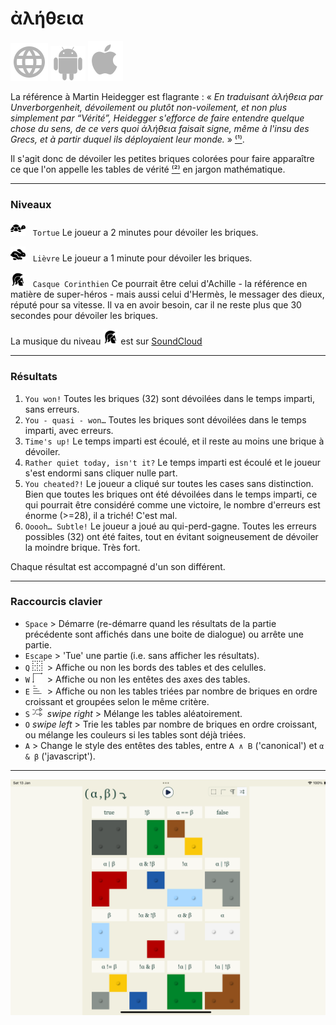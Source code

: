 # ἀλήθεια

[![WWW](assets/svg/internet-svgrepo-com.svg)](https://aletheia.cthiebaud.com/) 
[![Android App Store](assets/svg/android-svgrepo-com.svg)](https://play.google.com/apps/testing/com.cthiebaud.aletheia.twa)
[![Apple App Store](assets/svg/Apple_logo_grey.svg)](https://apps.apple.com/us/app/aletheia-by-%C3%A6quologica/id6476017817)

La référence à Martin Heidegger est flagrante : « <i>En traduisant ἀλήθεια par Unverborgenheit, dévoilement ou plutôt non-voilement, et non plus simplement par “Vérité”, Heidegger s'efforce de faire entendre quelque chose du sens, de ce vers quoi ἀλήθεια faisait signe, même à l'insu des Grecs, et à partir duquel ils déployaient leur monde.</i> » [⁽¹⁾](https://fr.wikipedia.org/wiki/Al%C3%A8theia_dans_la_philosophie_de_Martin_Heidegger).

Il s'agit donc de dévoiler les petites briques colorées pour faire apparaître ce que l'on appelle les tables de vérité [⁽²⁾](https://fr.wikipedia.org/wiki/Table_de_v%C3%A9rit%C3%A9) en jargon mathématique.

--- 

### Niveaux

<img src="svg/tortoise-fill-svgrepo-com.svg" class="qwe" alt="Tortoise" style="width: 24px; height: 24px;">&nbsp;&nbsp;&nbsp;`Tortue` Le joueur a 2 minutes pour dévoiler les briques.

<img src="svg/hare-fill-svgrepo-com.svg" class="qwe" alt="Hare" style="width: 24px; height: 24px;">&nbsp;&nbsp;&nbsp;`Lièvre` Le joueur a 1 minute pour dévoiler les briques.

<img src="svg/ancient-greek-helmet-1-svgrepo-com.svg" class="qwe" alt="Achilles" style="width: 24px; height: 24px;">&nbsp;&nbsp;&nbsp;`Casque Corinthien` Ce pourrait être celui d'Achille - la référence en matière de super-héros - mais aussi celui d'Hermès, le messager des dieux, réputé pour sa vitesse. Il va en avoir besoin, car il ne reste plus que 30 secondes pour dévoiler les briques.

La musique du niveau <img src="svg/ancient-greek-helmet-1-svgrepo-com.svg" alt="Achilles" style="width: 24px; height: 24px;">
est sur [SoundCloud](https://soundcloud.com/christophe-thiebaud/aletheia?si=83569a3c774e4cdf84c684e74478af34&utm_source=clipboard&utm_medium=text&utm_campaign=social_sharing)

--- 

### Résultats

1. `You won!` Toutes les briques (32) sont dévoilées dans le temps imparti, sans erreurs.
2. `You - quasi - won…` Toutes les briques sont dévoilées dans le temps imparti, avec erreurs.
3. `Time's up!` Le temps imparti est écoulé, et il reste au moins une brique à dévoiler.
4. `Rather quiet today, isn't it?` Le temps imparti est écoulé et le joueur s'est endormi sans cliquer nulle part.
5. `You cheated?!` Le joueur a cliqué sur toutes les cases sans distinction. Bien que toutes les briques ont été dévoilées dans le temps imparti, ce qui pourrait être considéré comme une victoire, le nombre d'erreurs est énorme (>=28), il a triché! C'est mal.
6. `Ooooh… Subtle!` Le joueur a joué au qui-perd-gagne. Toutes les erreurs possibles (32) ont été faites, tout en évitant soigneusement de dévoiler la moindre brique. Très fort.

Chaque résultat est accompagné d'un son différent.

--- 

### Raccourcis clavier

* `Space` > Démarre (re-démarre quand les résultats de la partie précédente sont affichés dans une boite de dialogue) ou arrête une partie.
* `Escape` > 'Tue' une partie (i.e. sans afficher les résultats).
* `Q` <img src="svg/b-grid.svg" class="qwe" style="width: auto; height: 16px;"   >&nbsp; > Affiche ou non les bords des tables et des celulles.
* `W` <img src="svg/b-axes.svg" class="qwe" style="width: auto; height: 16px;"   >&nbsp; > Affiche ou non les entêtes des axes des tables.
* `E` <img src="svg/b-group.svg" class="qwe" style="width: auto; height: 16px;"  >&nbsp; > Affiche ou non les tables triées par nombre de briques en ordre croissant et groupées selon le même critère.
* `S` <img src="svg/b-shuffle.svg" class="qwe" style="width: auto; height: 16px;">&nbsp; *swipe right* > Mélange les tables aléatoirement.
* `O` *swipe left* > Trie les tables par nombre de briques en ordre croissant, ou mélange les couleurs si les tables sont déjà triées.
* `A` > Change le style des entêtes des tables, entre `𝖠 ∧ 𝖡` ('canonical')  et `α & β` ('javascript').

--- 

![ἀλήθεια](screenshots/iPad10th.png)


